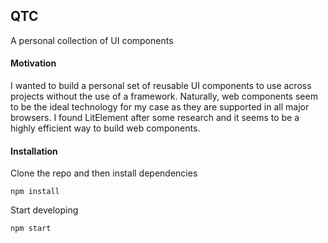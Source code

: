 ## QTC

A personal collection of UI components

#### Motivation

I wanted to build a personal set of reusable UI components to use across projects without the use of a framework. Naturally, web components seem to be the ideal technology for my case as they are supported in all major browsers. I found LitElement after some research and it seems to be a highly efficient way to build web components.

#### Installation

Clone the repo and then install dependencies

```
npm install
```

Start developing

```
npm start
```


